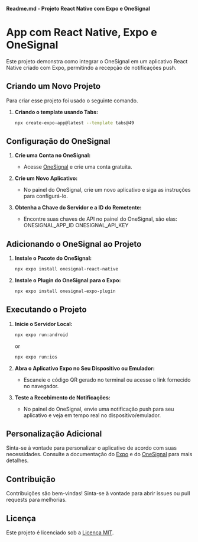 **Readme.md - Projeto React Native com Expo e OneSignal**

# App com React Native, Expo e OneSignal

Este projeto demonstra como integrar o OneSignal em um aplicativo React Native criado com Expo, permitindo a recepção de notificações push.

## Criando um Novo Projeto

Para criar esse projeto foi usado o seguinte comando.

1. **Criando o template usando Tabs:**
   ```bash
   npx create-expo-app@latest --template tabs@49
   ```

## Configuração do OneSignal

1. **Crie uma Conta no OneSignal:**

   - Acesse [OneSignal](https://onesignal.com/) e crie uma conta gratuita.

2. **Crie um Novo Aplicativo:**

   - No painel do OneSignal, crie um novo aplicativo e siga as instruções para configurá-lo.

3. **Obtenha a Chave do Servidor e a ID do Remetente:**
   - Encontre suas chaves de API no painel do OneSignal, são elas:
     ONESIGNAL_APP_ID
     ONESIGNAL_API_KEY

## Adicionando o OneSignal ao Projeto

1. **Instale o Pacote do OneSignal:**
   ```bash
   npx expo install onesignal-react-native
   ```
2. **Instale o Plugin do OneSignal para o Expo:**
   ```bash
   npx expo install onesignal-expo-plugin
   ```

## Executando o Projeto

1. **Inicie o Servidor Local:**

   ```bash
   npx expo run:android
   ```
   or
   ```bash
   npx expo run:ios
   ```

2. **Abra o Aplicativo Expo no Seu Dispositivo ou Emulador:**

   - Escaneie o código QR gerado no terminal ou acesse o link fornecido no navegador.

3. **Teste a Recebimento de Notificações:**
   - No painel do OneSignal, envie uma notificação push para seu aplicativo e veja em tempo real no dispositivo/emulador.

## Personalização Adicional

Sinta-se à vontade para personalizar o aplicativo de acordo com suas necessidades. Consulte a documentação do [Expo](https://docs.expo.dev/) e do [OneSignal](https://documentation.onesignal.com/) para mais detalhes.

## Contribuição

Contribuições são bem-vindas! Sinta-se à vontade para abrir issues ou pull requests para melhorias.

## Licença

Este projeto é licenciado sob a [Licença MIT](LICENSE).
